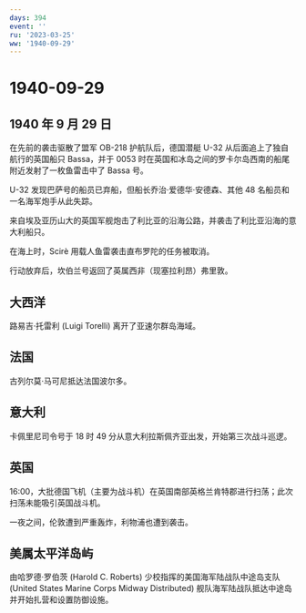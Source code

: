 ```yaml
---
days: 394
event: ''
ru: '2023-03-25'
ww: '1940-09-29'
---
```


# 1940-09-29

## 1940 年 9 月 29 日

在先前的袭击驱散了盟军 OB-218 护航队后，德国潜艇 U-32
从后面追上了独自航行的英国船只 Bassa，并于 0053
时在英国和冰岛之间的罗卡尔岛西南的船尾附近发射了一枚鱼雷击中了 Bassa
号。

U-32 发现巴萨号的船员已弃船，但船长乔治·爱德华·安德森、其他 48
名船员和一名海军炮手从此失踪。

来自埃及亚历山大的英国军舰炮击了利比亚的沿海公路，并袭击了利比亚沿海的意大利船只。

在海上时，Scirè 用载人鱼雷袭击直布罗陀的任务被取消。

行动放弃后，坎伯兰号返回了英属西非（现塞拉利昂）弗里敦。

## 大西洋

路易吉·托雷利 (Luigi Torelli) 离开了亚速尔群岛海域。

## 法国

古列尔莫·马可尼抵达法国波尔多。

## 意大利

卡佩里尼司令号于 18 时 49 分从意大利拉斯佩齐亚出发，开始第三次战斗巡逻。

## 英国

16:00，大批德国飞机（主要为战斗机）在英国南部英格兰肯特郡进行扫荡；此次扫荡未能吸引英国战斗机。

一夜之间，伦敦遭到严重轰炸，利物浦也遭到袭击。

## 美属太平洋岛屿

由哈罗德·罗伯茨 (Harold C. Roberts) 少校指挥的美国海军陆战队中途岛支队
(United States Marine Corps Midway Distributed)
舰队海军陆战队抵达中途岛并开始扎营和设置防御设施。